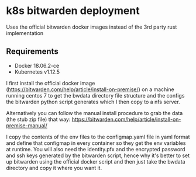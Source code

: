 # k8s bitwarden deployment

Uses the official bitwarden docker images instead of the 3rd party rust implementation

## Requirements
* Docker 18.06.2-ce
* Kubernetes v1.12.5

I first install the official docker image (https://bitwarden.com/help/article/install-on-premise/) on a machine running centos 7 to get the bwdata directory file structure and the configs the bitwarden python script generates which I then copy to a nfs server. 

Alternatively you can follow the manual install procedure to grab the data (the stub zip file) that way: https://bitwarden.com/help/article/install-on-premise-manual/

I copy the contents of the env files to the configmap.yaml file in yaml format and define that configmap in every container so they get the env variables at runtime. You will also need the identity.pfx and the encrypted password and ssh keys generated by the bitwarden script, hence why it's better to set up bitwarden using the official docker script and then just take the bwdata directory and copy it where you want it.
